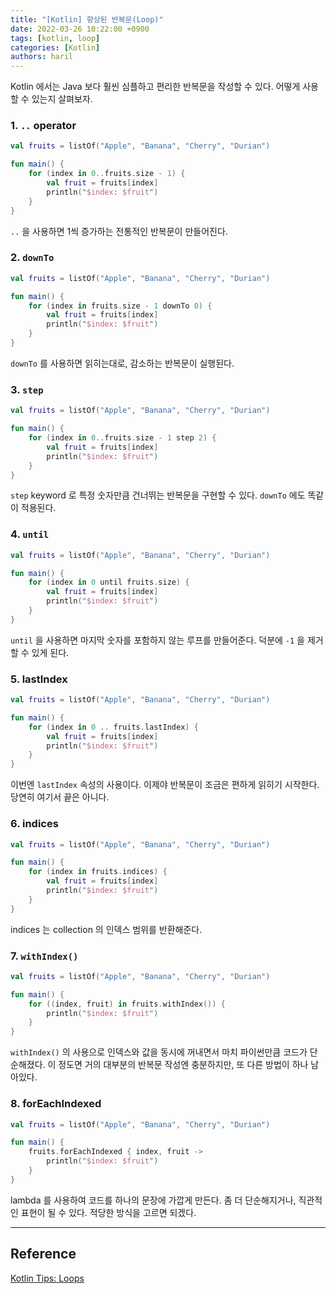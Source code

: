 ```yaml
---
title: "[Kotlin] 향상된 반복문(Loop)"
date: 2022-03-26 10:22:00 +0900
tags: [kotlin, loop]
categories: [Kotlin]
authors: haril
---
```


Kotlin 에서는 Java 보다 훨씬 심플하고 편리한 반복문을 작성할 수 있다. 어떻게 사용할 수 있는지 살펴보자.

### 1. `..` operator

```kotlin
val fruits = listOf("Apple", "Banana", "Cherry", "Durian")

fun main() {
    for (index in 0..fruits.size - 1) {
        val fruit = fruits[index]
        println("$index: $fruit")
    }
}
```

`..` 을 사용하면 1씩 증가하는 전통적인 반복문이 만들어진다.

### 2. `downTo`

```kotlin
val fruits = listOf("Apple", "Banana", "Cherry", "Durian")

fun main() {
    for (index in fruits.size - 1 downTo 0) {
        val fruit = fruits[index]
        println("$index: $fruit")
    }
}
```

`downTo` 를 사용하면 읽히는대로, 감소하는 반복문이 실행된다.

### 3. `step`

```kotlin
val fruits = listOf("Apple", "Banana", "Cherry", "Durian")

fun main() {
    for (index in 0..fruits.size - 1 step 2) {
        val fruit = fruits[index]
        println("$index: $fruit")
    }
}
```

`step` keyword 로 특정 숫자만큼 건너뛰는 반복문을 구현할 수 있다. `downTo` 에도 똑같이 적용된다.

### 4. `until`

```kotlin
val fruits = listOf("Apple", "Banana", "Cherry", "Durian")

fun main() {
    for (index in 0 until fruits.size) {
        val fruit = fruits[index]
        println("$index: $fruit")
    }
}
```

`until` 을 사용하면 마지막 숫자를 포함하지 않는 루프를 만들어준다. 덕분에 `-1` 을 제거할 수 있게 된다.

### 5. lastIndex

```kotlin
val fruits = listOf("Apple", "Banana", "Cherry", "Durian")

fun main() {
    for (index in 0 .. fruits.lastIndex) {
        val fruit = fruits[index]
        println("$index: $fruit")
    }
}
```

이번엔 `lastIndex` 속성의 사용이다. 이제야 반복문이 조금은 편하게 읽히기 시작한다. 당연히 여기서 끝은 아니다.

### 6. indices

```kotlin
val fruits = listOf("Apple", "Banana", "Cherry", "Durian")

fun main() {
    for (index in fruits.indices) {
        val fruit = fruits[index]
        println("$index: $fruit")
    }
}
```

indices 는 collection 의 인덱스 범위를 반환해준다.

### 7. `withIndex()`

```kotlin
val fruits = listOf("Apple", "Banana", "Cherry", "Durian")

fun main() {
    for ((index, fruit) in fruits.withIndex()) {
        println("$index: $fruit")
    }
}
```

`withIndex()` 의 사용으로 인덱스와 값을 동시에 꺼내면서 마치 파이썬만큼 코드가 단순해졌다. 이 정도면 거의 대부분의 반복문 작성엔 충분하지만, 또 다른 방법이 하나 남아있다.

### 8. forEachIndexed

```kotlin
val fruits = listOf("Apple", "Banana", "Cherry", "Durian")

fun main() {
    fruits.forEachIndexed { index, fruit ->
        println("$index: $fruit")
    }
}
```

lambda 를 사용하여 코드를 하나의 문장에 가깝게 만든다. 좀 더 단순해지거나, 직관적인 표현이 될 수 있다. 적당한 방식을 고르면 되겠다.

---

## Reference

[Kotlin Tips: Loops](https://www.youtube.com/watch?v=i-kyPp1qFBA)
